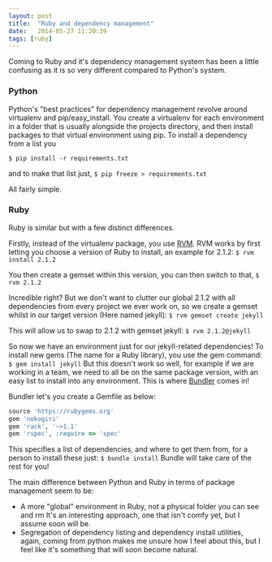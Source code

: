 ```yaml
---
layout: post
title:  "Ruby and dependency management"
date:   2014-05-27 11:20:39
tags: [ruby]
---
```



Coming to Ruby and it's dependency management system has been a little confusing
as it is so very different compared to Python's system.

### Python

Python's "best practices" for dependency management revolve around virtualenv
and pip/easy_install. You create a virtualenv for each environment in a folder
that is usually alongside the projects directory, and then install packages
to that virtual environment using pip. To install a dependency from a  list you

``` $ pip install -r requirements.txt ```

and to make that list just,
``` $ pip freeze > requirements.txt ```

All fairly simple.

### Ruby
Ruby is similar but with a few distinct differences.

Firstly, instead of the virtualenv package, you use [RVM](http://rvm.io).
RVM works by first letting you choose a version of Ruby to install, an example 
for 2.1.2:
``` $ rvm install 2.1.2 ```

You then create a gemset within this version, you can then switch to that,
``` $ rvm 2.1.2 ```

Incredible right? But we don't want to clutter our global 2.1.2 with all
dependencies from every project we ever work on, so we create a gemset whilst
in our target version (Here named jekyll):
``` $ rvm gemset create jekyll ```


This will allow us to swap to 2.1.2 with gemset jekyll:
``` $ rvm 2.1.2@jekyll ```


So now we have an environment just for our jekyll-related dependencies!
To install new gems (The name for a Ruby library), you use the gem command:
``` $ gem install jekyll ```
But this doesn't work so well, for example if we are working in a team, we need
to all be on the same package version, with an easy list to install into any
environment. This is where [Bundler](http://bundler.io) comes in!

Bundler let's you create a Gemfile as below:

~~~ ruby
source 'https://rubygems.org'
gem 'nokogiri'
gem 'rack', '~>1.1'
gem 'rspec', :require => 'spec'
~~~

This specifies a list of dependencies, and where to get them from, for a person
to install these just:
``` $ bundle install ```
Bundle will take care of the rest for you!

The main difference between Python and Ruby in terms of package management
seem to be:

* A more "global" environment in Ruby, not a physical folder you can see and rm
    It's an interesting approach, one that isn't comfy yet, but I assume soon
    will be.
* Segregation of dependency listing and dependency install utilities, again,
    coming from python makes me unsure how I feel about this, but I feel like
    it's something that will soon become natural.
